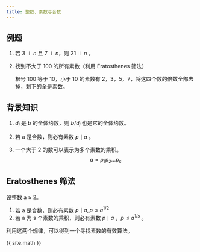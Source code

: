 ```yaml
---
title: 整数、素数与合数
---
```


## 例题

1. 若 $3 \mid n$ 且 $7\mid n$，则 $21\mid n$ 。

2. 找到不大于 100 的所有素数（利用 Eratosthenes 筛法）

   根号 100 等于 10，小于 10 的素数有 2，3，5，7，将这四个数的倍数全部去掉，剩下的全是素数。

## 背景知识

1. $d_i$ 是 b 的全体约数，则 $b/d_i$ 也是它的全体约数。

2. 若 a 是合数，则必有素数 $p\mid a$ 。

3. 一个大于 2 的数可以表示为多个素数的乘积。
   $$
   a = p_1p_2...p_s
   $$
   

## Eratosthenes 筛法

设整数 a ≥ 2。

1. 若 a 是合数，则必有素数 $p\mid a, p \le a^{1/2}$
2. 若 a 为 s 个素数的乘积，则必有素数 $p\mid a$ ，$p \le a^{1/s}$ 。

利用这两个规律，可以得到一个寻找素数的有效算法。



{{ site.math }}